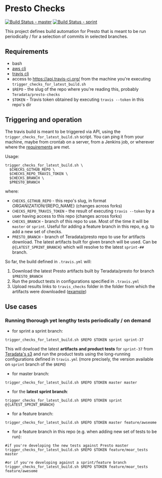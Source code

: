 # Presto Checks
[![Build Status - master](https://travis-ci.org/Teradata/presto-checks.svg?branch=master)](https://travis-ci.org/Teradata/presto-checks)
[![Build Status - sprint](https://travis-ci.org/Teradata/presto-checks.svg?branch=sprint)](https://travis-ci.org/Teradata/presto-checks)

This project defines build automation for Presto that is meant to be run periodically / for a selection of commits in selected branches.

## Requirements
- bash
- [aws cli](https://github.com/aws/aws-cli#installation)
- [travis cli](https://github.com/travis-ci/travis.rb#installation)
- access to https://api.travis-ci.org/ from the machine you're executing `trigger_checks_for_latest_build.sh`
- `$REPO` - the slug of the repo where you're reading this, probably `Teradata/presto-checks`
- `$TOKEN` - Travis token obtained by executing `travis --token` in this repo's dir

## Triggering and operation

The travis build is meant to be triggered via API, using the `trigger_checks_for_latest_build.sh` script. 
You can ping it from your machine, maybe from crontab on a server, from a Jenkins job, or wherever where the [requirements](#requirements) are met.

Usage:
```
trigger_checks_for_latest_build.sh \
  $CHECKS_GITHUB_REPO \
  $CHECKS_REPO_TRAVIS_TOKEN \
  $CHECKS_BRANCH \
  $PRESTO_BRANCH
```
where:
 - `CHECKS_GITHUB_REPO` - this repo's slug, in format ${ORGANIZATION}/${REPO_NAME} (changes across forks)
 - `CHECKS_REPO_TRAVIS_TOKEN` - the result of executing `travis --token` by a user having access to this repo (changes across forks)
 - `CHECKS_BRANCH` - branch of this repo to use. Most of the time it will be `master` or `sprint`. Useful for adding a feature branch in this repo, e.g. to add a new set of checks.
 - `PRESTO_BRANCH` - branch of Teradata/presto repo to use for artifacts download. The latest artifacts built for given branch will be used. Can be `@{LATEST_SPRINT_BRANCH}` which will resolve to the latest `sprint-##` branch.

So far, the build defined in `.travis.yml` will:

1. Download the latest Presto artifacts built by Teradata/presto for branch `$PRESTO_BRANCH`
2. Run the product tests in configurations specified in `.travis.yml`
3. Upload results links to `travis_checks` folder in the folder from which the artifacts were downloaded ([example](http://teradata-presto.s3.amazonaws.com/index.html?prefix=travis_build_artifacts/Teradata/presto/sprint-37/3040.4/travis_checks/))

## Use cases

### Running thorough yet lengthy tests periodically / on demand

- for sprint a sprint branch:
```
trigger_checks_for_latest_build.sh $REPO $TOKEN sprint sprint-37
```
This will dowload the latest **artifacts and product tests** for `sprint-37` from [Teradata's s3](teradata-presto.s3.amazonaws.com/index.html?prefix=travis_build_artifacts/Teradata/presto/) and run the product tests using the long-running configurations defined in `travis.yml` (more precisely, the version available on `sprint` branch of the `$REPO`)

- for master branch:
```
trigger_checks_for_latest_build.sh $REPO $TOKEN master master
```

- for the **latest sprint branch**:
```
trigger_checks_for_latest_build.sh $REPO $TOKEN sprint @{LATEST_SPRINT_BRANCH}
```

- for a feature branch:
```
trigger_checks_for_latest_build.sh $REPO $TOKEN master feature/awseome
```

- for a feature branch in this repo (e.g. when adding new set of tests to be run):
```
#if you're developing the new tests against Presto master
trigger_checks_for_latest_build.sh $REPO $TOKEN feature/moar_tests master

#or if you're developing against a sprint/feature branch
trigger_checks_for_latest_build.sh $REPO $TOKEN feature/moar_tests feature/awesome
```
